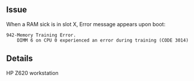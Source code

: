 Issue
-----
When a RAM sick is in slot X, Error message appears upon boot:

    942-Memory Training Error.
        DIMM 6 on CPU 0 experienced an error during training (CODE 3014)


Details
-------
HP Z620 workstation
